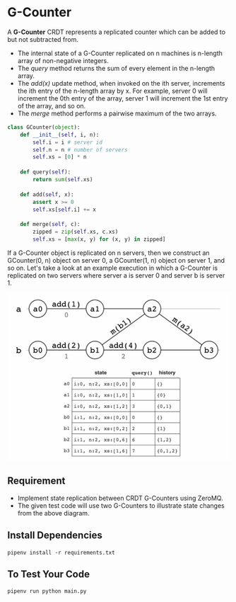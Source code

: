 # G-Counter

A __G-Counter__ CRDT represents a replicated counter which can be added to but not subtracted from.

* The internal state of a G-Counter replicated on n machines is n-length array of non-negative integers.
* The _query_ method returns the sum of every element in the n-length array.
* The _add(x)_ update method, when invoked on the ith server, increments the ith entry of the n-length array by x. For example, server 0 will increment the 0th entry of the array, server 1 will increment the 1st entry of the array, and so on.
* The _merge_ method performs a pairwise maximum of the two arrays.

```python
class GCounter(object):
    def __init__(self, i, n):
        self.i = i # server id
        self.n = n # number of servers
        self.xs = [0] * n

    def query(self):
        return sum(self.xs)

    def add(self, x):
        assert x >= 0
        self.xs[self.i] += x

    def merge(self, c):
        zipped = zip(self.xs, c.xs)
        self.xs = [max(x, y) for (x, y) in zipped]
```

If a G-Counter object is replicated on n servers, then we construct an GCounter(0, n) object on server 0, a GCounter(1, n) object on server 1, and so on. Let's take a look at an example execution in which a G-Counter is replicated on two servers where server a is server 0 and server b is server 1.

![](./state-diagram.png)


## Requirement

* Implement state replication between CRDT G-Counters using ZeroMQ.
* The given test code will use two G-Counters to illustrate state changes from the above diagram.

## Install Dependencies

```
pipenv install -r requirements.txt
```

## To Test Your Code

```
pipenv run python main.py
```



